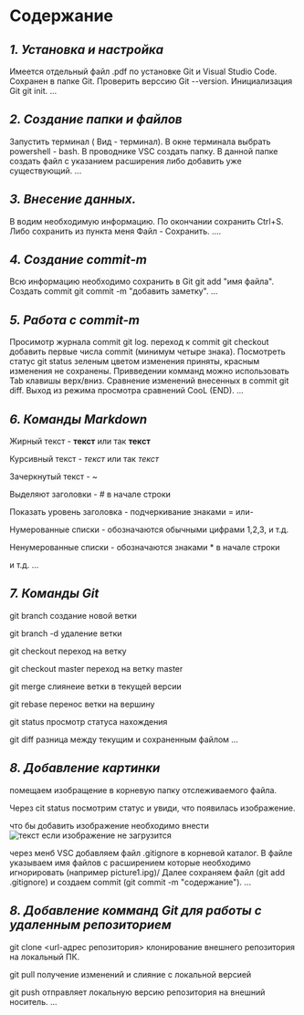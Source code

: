 # **Содержание**

## *1. Установка и настройка*
Имеется отдельный файл .pdf по установке Git и Visual Studio Code. Сохранен в папке Git. Проверить верссию Git --version. Инициализация Git git init.
...

## *2. Создание папки и файлов*

Запустить терминал ( Вид - терминал). В окне терминала выбрать powershell - bash. В проводнике VSC создать папку. В данной папке создать файл с указанием расширения либо добавить уже существующий.
...

## *3. Внесение данных.*


В водим необходимую информацию. По окончании сохранить Ctrl+S. Либо сохранить из пункта меня Файл - Сохранить.
....


## *4. Создание commit-m*

Всю информацию необходимо сохранить  в Git git add "имя файла". Создать commit  git commit -m "добавить заметку".
...

## *5. Работа с commit-m*

Просимотр журнала commit git log. переход к commit git checkout добавить первые числа commit (минимум четыре знака). Посмотреть статус git status зеленым цветом изменения приняты, красным изменения не сохранены. Привведении комманд можно использовать Tab клавишы верх/вниз. Сравнение изменений внесенных в commit git diff. Выход из режима просмотра сравнений CooL (END).
...

## *6. Команды Markdown*

Жирный текст - **текст** или так __текст__

Курсивный текст - *текст* или так _текст_

Зачеркнутый текст - ~

Выделяют заголовки - # в начале строки

Показать уровень заголовка - подчеркивание знаками = или-

Нумерованные списки - обозначаются обычными цифрами 1,2,3, и т.д.

Ненумерованные списки - обозначаются знаками * в начале строки

и т.д.
...

## *7. Команды Git*

git  branch <branch name> создание новой ветки

git branch -d <branch name> удаление ветки

git checkout <branch name> переход на ветку

git checkout master  переход на ветку master

git merge <branch name> слиянеие ветки в текущей версии

git rebase <branch name to migrate> перенос ветки на вершину

git status  просмотр статуса нахождения

git diff   разница между текущим и сохраненным файлом
...

## *8. Добавление картинки*

помещаем изобращение в корневую папку отслеживаемого файла. 

Через cit status посмотрим статус и увиди, что появилась изображение.

что бы добавить изображение необходимо внести 
![текст если изображение не загрузится](picture\pictur.jpg)

через менб VSC добавляем файл .gitignore в корневой каталог. В файле указываем имя файлов с расширением которые необходимо игнорировать (например picture1.ipg)/ Далее сохраняем файл (git add .gitignore) и создаем commit (git commit -m "содержание").
...

## *8. Добавление комманд Git для работы с удаленным репозиторием*

git clone <url-адрес репозитория>  клонирование внешнего репозитория на локальный ПК.

git pull получение изменений и слияние с локальной версией

git push отправляет локальную версию репозитория на внешний носитель.
...